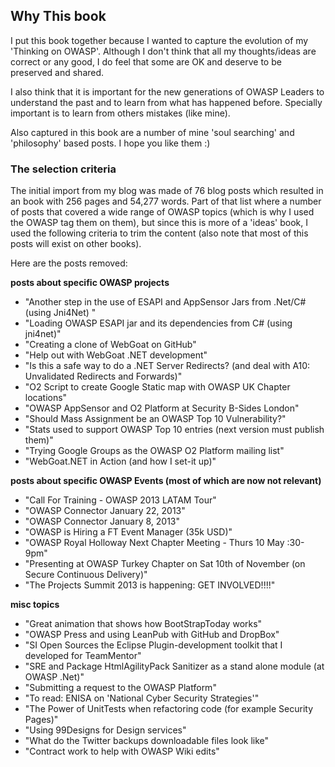 ## Why This book

I put this book together because I wanted to capture the evolution of my 'Thinking on OWASP'. Although I don't think that all my thoughts/ideas are correct or any good, I do feel that some are OK and deserve to be preserved and shared.

I also think that it is important for the new generations of OWASP Leaders to understand the past and to learn from what has happened before. Specially important is to learn from others mistakes (like mine).

Also captured in this book are a number of mine 'soul searching' and 'philosophy' based posts. I hope you like them :)

### The selection criteria

The initial import from my blog was made of 76 blog posts which resulted in an book with 256 pages and 54,277 words. Part of that list where a number of posts that covered a wide range of OWASP topics (which is why I used the OWASP tag them on them), but since this is more of a 'ideas' book, I used the following criteria to trim the content (also note that most of this posts will exist on other books).

Here are the posts removed:

**posts about specific OWASP projects**

* "Another step in the use of ESAPI and AppSensor Jars from .Net/C# (using Jni4Net) "
* "Loading OWASP ESAPI jar and its dependencies from C# (using jni4net)"
* "Creating a clone of WebGoat on GitHub"
* "Help out with WebGoat .NET development"
* "Is this a safe way to do a .NET Server Redirects? (and deal with A10: Unvalidated Redirects and Forwards)"
* "O2 Script to create Google Static map with OWASP UK Chapter locations"
* "OWASP AppSensor and O2 Platform at Security B-Sides London"
* "Should Mass Assignment be an OWASP Top 10 Vulnerability?"
* "Stats used to support OWASP Top 10 entries (next version must publish them)"
* "Trying Google Groups as the OWASP O2 Platform mailing list"
 * "WebGoat.NET in Action (and how I set-it up)"

**posts about specific OWASP Events (most of which are now not relevant)**

* "Call For Training - OWASP 2013 LATAM Tour"
* "OWASP Connector January 22, 2013"
* "OWASP Connector January 8, 2013"
* "OWASP is Hiring a FT Event Manager (35k USD)"
* "OWASP Royal Holloway Next Chapter Meeting - Thurs 10 May :30-9pm"
* "Presenting at OWASP Turkey Chapter on Sat 10th of November (on Secure Continuous Delivery)"
* "The Projects Summit 2013 is happening: GET INVOLVED!!!!"

**misc topics**

* "Great animation that shows how BootStrapToday works"
* "OWASP Press and using LeanPub with GitHub and DropBox"
* "SI Open Sources the Eclipse Plugin-development toolkit that I developed for TeamMentor"
* "SRE and Package HtmlAgilityPack Sanitizer as a stand alone module (at OWASP .Net)"
* "Submitting a request to the OWASP Platform"
* "To read: ENISA on 'National Cyber Security Strategies'"
* "The Power of UnitTests when refactoring code (for example Security Pages)"
* "Using 99Designs for Design services"
* "What do the Twitter backups downloadable files look like"
* "Contract work to help with OWASP Wiki edits"
